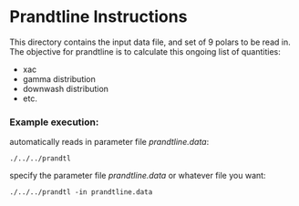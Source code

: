 # Prandtline Instructions

This directory contains the input data file, and set of 9 polars to be read in. The objective for prandtline is to calculate this ongoing list of quantities:

- xac
- gamma distribution
- downwash distribution
- etc.

### Example execution:

automatically reads in parameter file *prandtline.data*:
```
./../../prandtl
```

specify the parameter file *prandtline.data* or whatever file you want:
```
./../../prandtl -in prandtline.data
```
